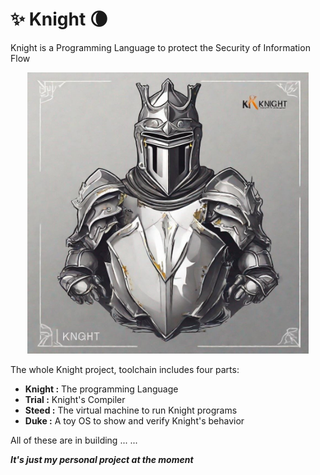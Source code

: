 # :sparkles: Knight :waning_crescent_moon:
Knight is a Programming Language to protect the Security of Information Flow

<center>
<img src=Knight.jpg width="450"/>
</center>

The whole Knight project, toolchain includes four parts:

* __Knight :__ The programming Language
* __Trial :__ Knight's Compiler
* __Steed :__ The virtual machine to run Knight programs
* __Duke :__ A toy OS to show and verify Knight's behavior

All of these are in building ... ...


___It's just my personal project at the moment___
